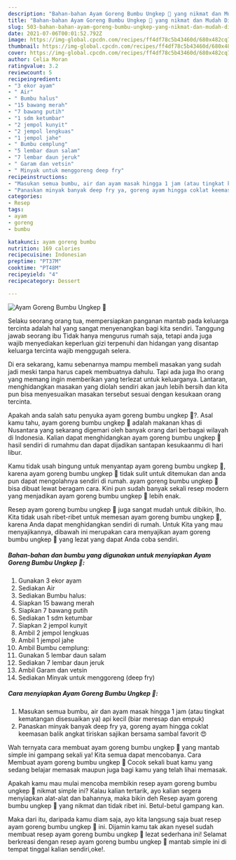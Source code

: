 ```yaml
---
description: "Bahan-bahan Ayam Goreng Bumbu Ungkep 🐔 yang nikmat dan Mudah Dibuat"
title: "Bahan-bahan Ayam Goreng Bumbu Ungkep 🐔 yang nikmat dan Mudah Dibuat"
slug: 503-bahan-bahan-ayam-goreng-bumbu-ungkep-yang-nikmat-dan-mudah-dibuat
date: 2021-07-06T00:01:52.792Z
image: https://img-global.cpcdn.com/recipes/ff4df78c5b43460d/680x482cq70/ayam-goreng-bumbu-ungkep-🐔-foto-resep-utama.jpg
thumbnail: https://img-global.cpcdn.com/recipes/ff4df78c5b43460d/680x482cq70/ayam-goreng-bumbu-ungkep-🐔-foto-resep-utama.jpg
cover: https://img-global.cpcdn.com/recipes/ff4df78c5b43460d/680x482cq70/ayam-goreng-bumbu-ungkep-🐔-foto-resep-utama.jpg
author: Celia Moran
ratingvalue: 3.2
reviewcount: 5
recipeingredient:
- "3 ekor ayam"
- " Air"
- " Bumbu halus"
- "15 bawang merah"
- "7 bawang putih"
- "1 sdm ketumbar"
- "2 jempol kunyit"
- "2 jempol lengkuas"
- "1 jempol jahe"
- " Bumbu cemplung"
- "5 lembar daun salam"
- "7 lembar daun jeruk"
- " Garam dan vetsin"
- " Minyak untuk menggoreng deep fry"
recipeinstructions:
- "Masukan semua bumbu, air dan ayam masak hingga 1 jam (atau tingkat kematangan disesuaikan ya) api kecil (biar meresap dan empuk)"
- "Panaskan minyak banyak deep fry ya, goreng ayam hingga coklat keemasan balik angkat tiriskan sajikan bersama sambal favorit 😍"
categories:
- Resep
tags:
- ayam
- goreng
- bumbu

katakunci: ayam goreng bumbu 
nutrition: 169 calories
recipecuisine: Indonesian
preptime: "PT37M"
cooktime: "PT48M"
recipeyield: "4"
recipecategory: Dessert

---
```



![Ayam Goreng Bumbu Ungkep 🐔](https://img-global.cpcdn.com/recipes/ff4df78c5b43460d/680x482cq70/ayam-goreng-bumbu-ungkep-🐔-foto-resep-utama.jpg)

Selaku seorang orang tua, mempersiapkan panganan mantab pada keluarga tercinta adalah hal yang sangat menyenangkan bagi kita sendiri. Tanggung jawab seorang ibu Tidak hanya mengurus rumah saja, tetapi anda juga wajib menyediakan keperluan gizi terpenuhi dan hidangan yang disantap keluarga tercinta wajib menggugah selera.

Di era  sekarang, kamu sebenarnya mampu membeli masakan yang sudah jadi meski tanpa harus capek membuatnya dahulu. Tapi ada juga lho orang yang memang ingin memberikan yang terlezat untuk keluarganya. Lantaran, menghidangkan masakan yang diolah sendiri akan jauh lebih bersih dan kita pun bisa menyesuaikan masakan tersebut sesuai dengan kesukaan orang tercinta. 



Apakah anda salah satu penyuka ayam goreng bumbu ungkep 🐔?. Asal kamu tahu, ayam goreng bumbu ungkep 🐔 adalah makanan khas di Nusantara yang sekarang digemari oleh banyak orang dari berbagai wilayah di Indonesia. Kalian dapat menghidangkan ayam goreng bumbu ungkep 🐔 hasil sendiri di rumahmu dan dapat dijadikan santapan kesukaanmu di hari libur.

Kamu tidak usah bingung untuk menyantap ayam goreng bumbu ungkep 🐔, karena ayam goreng bumbu ungkep 🐔 tidak sulit untuk ditemukan dan anda pun dapat mengolahnya sendiri di rumah. ayam goreng bumbu ungkep 🐔 bisa dibuat lewat beragam cara. Kini pun sudah banyak sekali resep modern yang menjadikan ayam goreng bumbu ungkep 🐔 lebih enak.

Resep ayam goreng bumbu ungkep 🐔 juga sangat mudah untuk dibikin, lho. Kita tidak usah ribet-ribet untuk memesan ayam goreng bumbu ungkep 🐔, karena Anda dapat menghidangkan sendiri di rumah. Untuk Kita yang mau menyajikannya, dibawah ini merupakan cara menyajikan ayam goreng bumbu ungkep 🐔 yang lezat yang dapat Anda coba sendiri.

<!--inarticleads1-->

##### Bahan-bahan dan bumbu yang digunakan untuk menyiapkan Ayam Goreng Bumbu Ungkep 🐔:

1. Gunakan 3 ekor ayam
1. Sediakan  Air
1. Sediakan  Bumbu halus:
1. Siapkan 15 bawang merah
1. Siapkan 7 bawang putih
1. Sediakan 1 sdm ketumbar
1. Siapkan 2 jempol kunyit
1. Ambil 2 jempol lengkuas
1. Ambil 1 jempol jahe
1. Ambil  Bumbu cemplung:
1. Gunakan 5 lembar daun salam
1. Sediakan 7 lembar daun jeruk
1. Ambil  Garam dan vetsin
1. Sediakan  Minyak untuk menggoreng (deep fry)




<!--inarticleads2-->

##### Cara menyiapkan Ayam Goreng Bumbu Ungkep 🐔:

1. Masukan semua bumbu, air dan ayam masak hingga 1 jam (atau tingkat kematangan disesuaikan ya) api kecil (biar meresap dan empuk)
1. Panaskan minyak banyak deep fry ya, goreng ayam hingga coklat keemasan balik angkat tiriskan sajikan bersama sambal favorit 😍




Wah ternyata cara membuat ayam goreng bumbu ungkep 🐔 yang mantab simple ini gampang sekali ya! Kita semua dapat mencobanya. Cara Membuat ayam goreng bumbu ungkep 🐔 Cocok sekali buat kamu yang sedang belajar memasak maupun juga bagi kamu yang telah lihai memasak.

Apakah kamu mau mulai mencoba membikin resep ayam goreng bumbu ungkep 🐔 nikmat simple ini? Kalau kalian tertarik, ayo kalian segera menyiapkan alat-alat dan bahannya, maka bikin deh Resep ayam goreng bumbu ungkep 🐔 yang nikmat dan tidak ribet ini. Betul-betul gampang kan. 

Maka dari itu, daripada kamu diam saja, ayo kita langsung saja buat resep ayam goreng bumbu ungkep 🐔 ini. Dijamin kamu tak akan nyesel sudah membuat resep ayam goreng bumbu ungkep 🐔 lezat sederhana ini! Selamat berkreasi dengan resep ayam goreng bumbu ungkep 🐔 mantab simple ini di tempat tinggal kalian sendiri,oke!.


